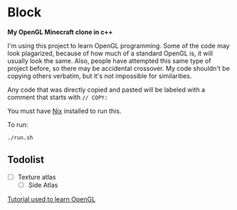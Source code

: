 # Block

**My OpenGL Minecraft clone in c++**

I'm using this project to learn OpenGL programming.
Some of the code may look plagarized, because of how much
of a standard OpenGL is, it will usually look the same.
Also, people have attempted this same type of project before,
so there may be accidental crossover. My code shouldn't be
copying others verbatim, but it's not impossible for similarities.

Any code that was directly copied and pasted will be labeled with a comment that starts with `// COPY:`

You must have [Nix](https://nixos.org/) installed to run this.

To run:

```bash
./run.sh
```

## Todolist

- [ ] Texture atlas
  - [ ] Side Atlas

[Tutorial used to learn OpenGL](https://en.wikibooks.org/wiki/OpenGL_Programming)